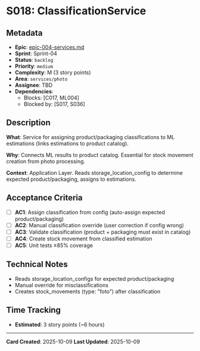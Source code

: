 # S018: ClassificationService

## Metadata
- **Epic**: [epic-004-services.md](../../02_epics/epic-004-services.md)
- **Sprint**: Sprint-04
- **Status**: `backlog`
- **Priority**: `medium`
- **Complexity**: M (3 story points)
- **Area**: `services/photo`
- **Assignee**: TBD
- **Dependencies**:
  - Blocks: [C017, ML004]
  - Blocked by: [S017, S036]

## Description

**What**: Service for assigning product/packaging classifications to ML estimations (links estimations to product catalog).

**Why**: Connects ML results to product catalog. Essential for stock movement creation from photo processing.

**Context**: Application Layer. Reads storage_location_config to determine expected product/packaging, assigns to estimations.

## Acceptance Criteria

- [ ] **AC1**: Assign classification from config (auto-assign expected product/packaging)
- [ ] **AC2**: Manual classification override (user correction if config wrong)
- [ ] **AC3**: Validate classification (product + packaging must exist in catalog)
- [ ] **AC4**: Create stock movement from classified estimation
- [ ] **AC5**: Unit tests ≥85% coverage

## Technical Notes
- Reads storage_location_configs for expected product/packaging
- Manual override for misclassifications
- Creates stock_movements (type: "foto") after classification

## Time Tracking
- **Estimated**: 3 story points (~6 hours)

---
**Card Created**: 2025-10-09
**Last Updated**: 2025-10-09
